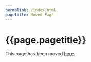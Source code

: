 ```yaml
---
permalink: /index.html
pagetitle: Moved Page
---
```


# {{page.pagetitle}}

This page has been moved [here](index.md). 
